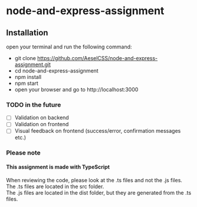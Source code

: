 # node-and-express-assignment

## Installation
open your terminal and run the following command:
- git clone https://github.com/AeselCSS/node-and-express-assignment.git
- cd node-and-express-assignment
- npm install
- npm start
- open your browser and go to http://localhost:3000

### TODO in the future
- [ ] Validation on backend
- [ ] Validation on frontend
- [ ] Visual feedback on frontend (success/error, confirmation messages etc.)

### Please note
#### This assignment is made with TypeScript  
When reviewing the code, please look at the .ts files and not the .js files.  
The .ts files are located in the src folder.  
The .js files are located in the dist folder, but they are generated from the .ts files.